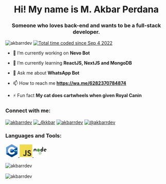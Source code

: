 <h1 align="center">Hi! My name is M. Akbar Perdana</h1>
<h3 align="center">Someone who loves back-end and wants to be a full-stack developer.</h3>

<p align="left"> <img src="https://komarev.com/ghpvc/?username=akbarrdev&label=Profile%20views&color=0e75b6&style=flat" alt="akbarrdev" />
<a href="https://wakatime.com/@83f11edf-bceb-4b11-b19a-2ddaa3894b8c"><img src="https://wakatime.com/badge/user/83f11edf-bceb-4b11-b19a-2ddaa3894b8c.svg" alt="Total time coded since Sep 4 2022" /></a></p>


- 🔭 I’m currently working on **Nevo Bot**

- 🌱 I’m currently learning **ReactJS, NextJS and MongoDB**

- 💬 Ask me about **WhatsApp Bot**

- 📫 How to reach me **https://wa.me/6282370784874**

- ⚡ Fun fact **My cat does cartwheels when given Royal Canin**

<h3 align="left">Connect with me:</h3>
<p align="left">
<a href="https://dev.to/akbarrdev" target="blank"><img align="center" src="https://raw.githubusercontent.com/rahuldkjain/github-profile-readme-generator/master/src/images/icons/Social/devto.svg" alt="akbarrdev" height="30" width="40" /></a>
<a href="https://instagram.com/_4kkbar" target="blank"><img align="center" src="https://raw.githubusercontent.com/rahuldkjain/github-profile-readme-generator/master/src/images/icons/Social/instagram.svg" alt="_4kkbar" height="30" width="40" /></a>
<a href="https://www.hackerrank.com/akbarrdev" target="blank"><img align="center" src="https://raw.githubusercontent.com/rahuldkjain/github-profile-readme-generator/master/src/images/icons/Social/hackerrank.svg" alt="akbarrdev" height="30" width="40" /></a>
<a href="https://www.hackerearth.com/@akbarrdev" target="blank"><img align="center" src="https://raw.githubusercontent.com/rahuldkjain/github-profile-readme-generator/master/src/images/icons/Social/hackerearth.svg" alt="@akbarrdev" height="30" width="40" /></a>
</p>

<h3 align="left">Languages and Tools:</h3>
<p align="left"> <a href="https://www.w3schools.com/cpp/" target="_blank" rel="noreferrer"> <img src="https://raw.githubusercontent.com/devicons/devicon/master/icons/cplusplus/cplusplus-original.svg" alt="cplusplus" width="40" height="40"/> </a> <a href="https://developer.mozilla.org/en-US/docs/Web/JavaScript" target="_blank" rel="noreferrer"> <img src="https://raw.githubusercontent.com/devicons/devicon/master/icons/javascript/javascript-original.svg" alt="javascript" width="40" height="40"/> </a> <a href="https://nodejs.org" target="_blank" rel="noreferrer"> <img src="https://raw.githubusercontent.com/devicons/devicon/master/icons/nodejs/nodejs-original-wordmark.svg" alt="nodejs" width="40" height="40"/> </a> </p>

<p><img align="center" src="https://github-readme-stats.vercel.app/api/wakatime?username=akbarrdev&theme=transparent&layout=compact&custom_title=Language%20Stats%20(wakatime.com/@akbarrdev)&langs_count=6&hide=text,other" alt="akbarrdev" /></p>
<p><img align="center" src="https://github-readme-streak-stats.herokuapp.com/?user=akbarrdev&" alt="akbarrdev" /></p>
